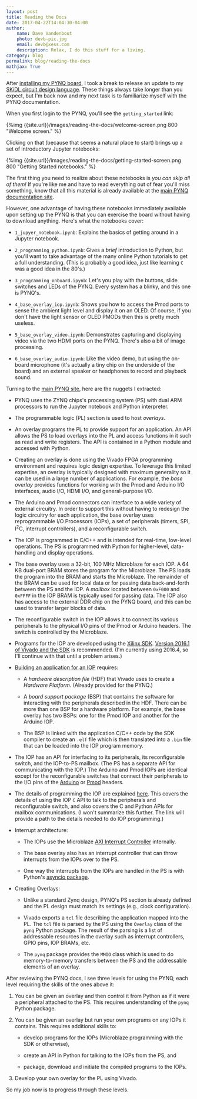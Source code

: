 ```yaml
---
layout: post
title: Reading the Docs
date: 2017-04-22T14:04:30-04:00
author:
    name: Dave Vandenbout
    photo: devb-pic.jpg
    email: devb@xess.com
    description: Relax, I do this stuff for a living.
category: blog
permalink: blog/reading-the-docs
mathjax: True
---
```


After [installing my PYNQ board](https://xesscorp.github.io/pynqer/docs/_site/blog/pynq-setup),
I took a break to release an update to my
[SKiDL circuit design language](https://xesscorp.github.io/skidl).
These things always take longer than you expect,
but I'm back now and my next task is to familiarize myself with the PYNQ
documentation.

When you first login to the PYNQ, you'll see the `getting_started` link:

{%img {{site.url}}/images/reading-the-docs/welcome-screen.png 800 "Welcome screen." %}

Clicking on that (because that seems a natural place to start) brings up a set
of introductory Jupyter notebooks:

{%img {{site.url}}/images/reading-the-docs/getting-started-screen.png 800 "Getting Started notebooks." %}

The first thing you need to realize about these notebooks is *you can skip all of them!*
If you're like me and have to read everything out of fear you'll miss something,
know that all this material is already available at the 
[main PYNQ documentation site](https://pynq.readthedocs.io/en/latest/).

However, one advantage of having these notebooks immediately available upon setting
up the PYNQ is that you can exercise the board without having to download anything.
Here's what the notebooks cover:

* `1_jupyer_notebook.ipynb`: Explains the basics of getting around in a Jupyter
  notebook.

* `2_programming_python.ipynb`: Gives a *brief* introduction to Python, but you'll
  want to take advantage of the many online Python tutorials to get a full
  understanding. (This is probably a good idea, just like learning `C` was a good
  idea in the 80's.)

* `3_programming_onboard.ipynb`: Let's you play with the buttons, slide switches
  and LEDs of the PYNQ. Every system has a blinky, and this one is PYNQ's.

* `4_base_overlay_iop.ipynb`: Shows you how to access the Pmod ports to sense the
  ambient light level and display it on an OLED. Of course, if you don't have
  the light sensor or OLED PMODs then this is pretty much useless.

* `5_base_overlay_video.ipynb`: Demonstrates capturing and displaying video via
  the two HDMI ports on the PYNQ. There's also a bit of image processing.

* `6_base_overlay_audio.ipynb`: Like the video demo, but using the on-board
  microphone (it's actually a tiny chip on the underside of the board) and an
  external speaker or headphones to record and playback sound.

Turning to the [main PYNQ site](https://pynq.readthedocs.io/en/latest/), 
here are the nuggets I extracted:

* PYNQ uses the ZYNQ chips's processing system (PS) with dual ARM processors
  to run the Jupyter notebook and Python interpreter.

* The programmable logic (PL) section is used to host *overlays*.

* An overlay programs the PL to provide support for an application.
  An API allows the PS to load overlays into the PL and access functions in it 
  such as read and write registers.
  The API is contained in a Python module and accessed with Python.

* Creating an overlay is done using the Vivado FPGA programming environment and
  requires logic design expertise.
  To leverage this limited expertise, an overlay is typically designed with
  maximum generality so it can be used in a large number of applications.
  For example, the *base overlay* provides functions for working with the Pmod
  and Arduino I/O interfaces, audio I/O, HDMI I/O, and general-purpose I/O.

* The Arduino and Pmod connectors can interface to a wide variety of external
  circuitry. In order to support this without having to redesign the logic circuitry
  for each application, the base overlay uses reprogrammable I/O Processors (IOPs),
  a set of peripherals (timers, SPI, I$^2$C, interrupt controllers),
  and a reconfigurable switch.

* The IOP is programmed in C/C++ and is intended for real-time, low-level
  operations. The PS is programmed with Python for higher-level, data-handling
  and display operations.

* The base overlay uses a 32-bit, 100 MHz Microblaze for each IOP.
  A 64 KB dual-port BRAM stores the program for the Microblaze.
  The PS loads the program into the BRAM and starts the Microblaze.
  The remainder of the BRAM can be used for local data or for passing data
  back-and-forth between the PS and the IOP.
  A *mailbox* located between `0xF000` and `0xFFFF` in the IOP BRAM is typically
  used for passing data. 
  The IOP also has access to the external DDR chip on the PYNQ board, and
  this can be used to transfer larger blocks of data.

* The reconfigurable switch in the IOP allows it to connect its various peripherals
  to the physical I/O pins of the Pmod or Arduino headers.
  The switch is controlled by the Microblaze.

* Programs for the IOP are developed using the
  [Xilinx SDK](http://www.xilinx.com/products/design-tools/embedded-software/sdk.html).
  [Version 2016.1 of Vivado and the SDK](http://www.xilinx.com/support/download/index.html/content/xilinx/en/downloadNav/vivado-design-tools/2016-1.html) is recommended.
  (I'm currently using 2016.4, so I'll continue with that until a problem arises.)

* [Building an application for an IOP](https://pynq.readthedocs.io/en/latest/11b_iop_applications.html#compiling-projects)
  requires:

    * A *hardware description file* (HDF) that Vivado uses to create a *Hardware Platform*.
      (Already provided for the PYNQ.)

    * A *board support package* (BSP) that contains the software for interacting with
      the peripherals described in the HDF. There can be more than one BSP for a
      hardware platform. For example, the base overlay has two BSPs: one for the
      Pmod IOP and another for the Arduino IOP.

    * The BSP is linked with the application C/C++ code by the SDK compiler to create
      an `.elf` file which is then translated into a `.bin` file that can
      be loaded into the IOP program memory.

* The IOP has an API for interfacing to its peripherals, its
  reconfigurable switch, and the IOP-to-PS mailbox.
  (The PS has a separate API for communicating with the IOP.)
  The Arduino and Pmod IOPs are identical except for the reconfigurable switches
  that connect their peripherals to the I/O pins of the
  [Arduino](https://github.com/Xilinx/PYNQ/tree/master/Pynq-Z1/vivado/ip/arduino_io_switch_1.0/drivers/arduino_io_switch_v1_0/src)
  or
  [Pmod](https://github.com/Xilinx/PYNQ/tree/master/Pynq-Z1/vivado/ip/pmod_io_switch_1.0/drivers/pmod_io_switch_v1_0/src)
  headers.

* The details of programming the IOP are explained [here](https://pynq.readthedocs.io/en/latest/11c_iop_using_peripherals.html).
  This covers the details of using the IOP `C` API to talk to the peripherals
  and reconfigurable switch, and also covers the C and Python APIs for mailbox
  communications.
  (I won't summarize this further. The link will provide a path to the details
  needed to do IOP programming.)

* Interrupt architecture:

    * The IOPs use the Microblaze
      [AXI Interrupt Controller](https://www.xilinx.com/products/intellectual-property/axi_intc.html)
      internally.

    * The  base overlay also has an interrupt controller that can throw interrupts
      from the IOPs over to the PS.

    * One way the interrupts from the IOPs are handled in the PS is with Python's
      [asyncio package](https://docs.python.org/3.6/library/asyncio.html#module-asyncio).

* Creating Overlays:

    * Unlike a standard Zynq design, PYNQ's PS section is already defined and the
      PL design must match its settings (e.g., clock configuration).

    * Vivado exports a `tcl` file describing the application mapped into the PL.
      The `tcl` file is parsed by the PS using the `Overlay` class of the `pynq` Python
      package.
      The result of the parsing is a list of addressable resources in the overlay
      such as interrupt controllers, GPIO pins, IOP BRAMs, etc.

    * The `pynq` package provides the `MMIO` class which is used to do memory-to-memory
      transfers between the PS and the addressable elements of an overlay.

After reviewing the PYNQ docs, I see three levels for using the PYNQ, each level
requiring the skills of the ones above it:

1. You can be given an overlay and then control it from Python as if it were a
   peripheral attached to the PS. This requires understanding of the `pynq`
   Python package.

2. You can be given an overlay but run your own programs on any 
   IOPs it contains. This requires additional skills to:

    * develop programs for the IOPs (Microblaze programming with the SDK or otherwise), 

    * create an API in Python for talking to the IOPs from the PS, and

    * package, download and initiate the compiled programs to the IOPs. 

3. Develop your own overlay for the PL using Vivado.

So my job now is to progress through these levels.